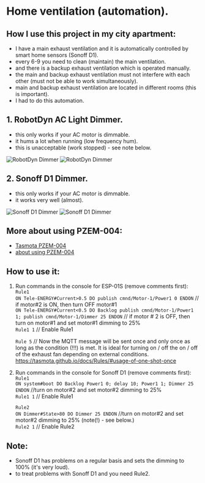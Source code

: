# Home ventilation (automation). 
## How I use this project in my city apartment:
- I have a main exhaust ventilation and it is automatically controlled by smart home sensors (Sonoff D1).
- every 6-9 you need to clean (maintain) the main ventilation.
- and there is a backup exhaust ventilation which is operated manually.
- the main and backup exhaust ventilation must not interfere with each other (must not be able to work simultaneously).
- main and backup exhaust ventilation are located in different rooms (this is important).
- I had to do this automation.

## 1. RobotDyn AC Light Dimmer.  
 - this only works if your AC motor is dimmable.
 - it hums a lot when running (low frequency hum).
 - this is unacceptable (work stopped) - see note below.

![RobotDyn Dimmer](https://raw.githubusercontent.com/TrDA-hab/Projects/master/Home%20ventilation/PZEM-852.jpg)
![RobotDyn Dimmer](https://raw.githubusercontent.com/TrDA-hab/Projects/master/Home%20ventilation/20210331_202713.jpg)


## 2. Sonoff D1 Dimmer.  
 - this only works if your AC motor is dimmable.
 - it works very well (almost).
 
![Sonoff D1 Dimmer](https://raw.githubusercontent.com/TrDA-hab/Projects/master/Home%20ventilation/PZEM-862.jpg)
![Sonoff D1 Dimmer](https://raw.githubusercontent.com/TrDA-hab/Projects/master/Home%20ventilation/20210331_202908.jpg)

## More about using PZEM-004:
 - [Tasmota PZEM-004](https://tasmota.github.io/docs/PZEM-0XX/)
 - [about using PZEM-004](https://github.com/arendst/Tasmota/discussions/10567)

## How to use it:
1. Run commands in the console for ESP-01S (remove comments first):  
  `Rule1`  
  `ON Tele-ENERGY#Current>0.5 DO publish cmnd/Motor-1/Power1 0 ENDON`   // if motor#2 is ON, then turn OFF motor#1  
  `ON Tele-ENERGY#Current<0.5 DO Backlog publish cmnd/Motor-1/Power1 1; publish cmnd/Motor-1/Dimmer 25 ENDON`   // if motor # 2 is OFF, then turn on motor#1 and set motor#1 dimming to 25%  
  `Rule1 1`   // Enable Rule1  
    
    `Rule 5`   // Now the MQTT message will be sent once and only once as long as the condition (!!!) is met. It is ideal for turning on / off the on / off of the exhaust fan depending on external conditions.       
    https://tasmota.github.io/docs/Rules/#usage-of-one-shot-once
 

1. Run commands in the console for Sonoff D1 (remove comments first):  
  `Rule1`  
  `ON system#boot DO Backlog Power1 0; delay 10; Power1 1; Dimmer 25 ENDON`  //turn on motor#2 and set motor#2 dimming to 25%  
  `Rule1 1`   // Enable Rule1  
  
    `Rule2`  
    `ON Dimmer#State>80 DO Dimmer 25 ENDON`  //turn on motor#2 and set motor#2 dimming to 25% (note(!) - see below.)  
    `Rule2 1`   // Enable Rule2  

 ## Note:
- Sonoff D1 has problems on a regular basis and sets the dimming to 100% (it's very loud).  
- to treat problems with Sonoff D1 and you need Rule2.

